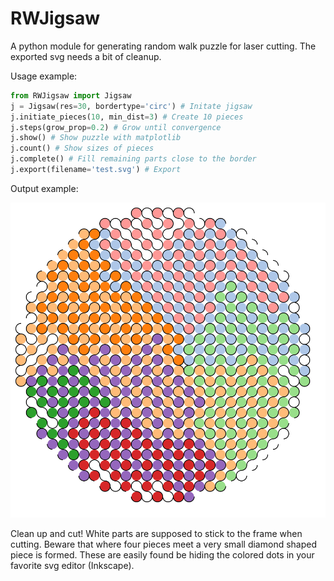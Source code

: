 # RWJigsaw
A python module for generating random walk puzzle for laser cutting.
The exported svg needs a bit of cleanup.

Usage example:

```python
from RWJigsaw import Jigsaw
j = Jigsaw(res=30, bordertype='circ') # Initate jigsaw
j.initiate_pieces(10, min_dist=3) # Create 10 pieces
j.steps(grow_prop=0.2) # Grow until convergence
j.show() # Show puzzle with matplotlib
j.count() # Show sizes of pieces
j.complete() # Fill remaining parts close to the border
j.export(filename='test.svg') # Export
```

Output example:

![alt text](https://github.com/kwedel/RWJigsaw/blob/master/example.svg)

Clean up and cut!
White parts are supposed to stick to the frame when cutting.
Beware that where four pieces meet a very small diamond shaped piece is formed. These are easily found be hiding the colored dots in your favorite svg editor (Inkscape).